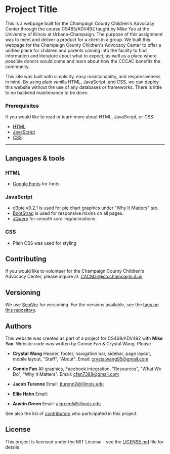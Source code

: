 # Project Title

This is a webpage built for the Champaign County Children's Advocacy Center through 
the course CS465/ADV492 taught by Mike Yao at the University of Illinois at Urbana-Champaign.
The purpose of this assignment was to meet and deliver a product for a client in a group.
We built this webpage for the Champaign County Children's Advocacy Center to offer a unified
place for children and parents coming into the facility to find information and literature
about what to expect, as well as a place where possible donors would come and learn about
how the CCCAC benefits the community. 

This site was built with simplicity, easy maintainablity, and responsiveness in mind. 
By using plain vanilla HTML, JavaScript, and CSS, we can deploy this website without
the use of any databases or frameworks. There is little to no backend maintenance to be 
done. 

### Prerequisites

If you would like to read or learn more about HTML, JavaScript, or CSS:
- [HTML](https://www.w3schools.com/html/)
- [JavaScript](https://www.w3schools.com/javascript/)
- [CSS](https://www.w3schools.com/css/)

---

## Languages & tools

### HTML

- [Google Fonts](https://fonts.google.com/) for fonts.

### JavaScript

- [d3pie v0.2.1](http://d3pie.org/) is used for pie chart graphics under "Why It Matters" tab.
- [BootStrap](https://getbootstrap.com/) is used for responsive mixins on all pages.
- [JQuery](https://fonts.google.com/) for smooth scrolling/animations.

### CSS

- Plain CSS was used for styling


## Contributing

If you would like to volunteer for the Champaign County Children's Advocacy Center, please
inquire at: CACMail@co.champaign.il.us

## Versioning

We use [SemVer](http://semver.org/) for versioning. For the versions available, see the [tags on this repository](https://github.com/your/project/tags). 

## Authors

This website was created as part of a project for CS468/ADV492 with **Mike Yao**. Website code
was written by Connie Fan & Crystal Wang. Please 

* **Crystal Wang** 
Header, footer, navigation bar, sidebar, page layout, mobile layout, "Staff", "About".
Email: crystalwang95@gmail.com

* **Connie Fan** 
All graphics, Facebook integration, "Resources", "What We Do", "Why It Matters".
Email: cfan7388@gmail.com

* **Jacob Turenne**
Email: jturenn2@illinois.edu

* **Ellie Hahn**
Email: 

* **Austin Green**
Email: ajgreen5@illinois.edu

See also the list of [contributors](https://github.com/your/project/contributors) who participated in this project.

## License

This project is licensed under the MIT License - see the [LICENSE.md](LICENSE.md) file for details